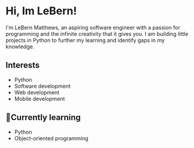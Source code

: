# Hi, Im LeBern!

I'm LeBern Matthews, an aspiring software engineer with a passion for programming and the infinite creativity that it gives you.
I am building little projects in Python to further my learning and identify gaps in my knowledge.

## Interests
- Python
- Software development
- Web development
- Mobile development

## 🌱Currently learning
- Python
- Object-oriented programming
<!---
LeBern-Matthews/LeBern-Matthews is a ✨ special ✨ repository because its `README.md` (this file) appears on your GitHub profile.
You can click the Preview link to take a look at your changes.
--->

